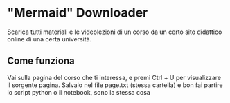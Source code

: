# "Mermaid" Downloader

Scarica tutti materiali e le videolezioni di un corso da un certo sito didattico online di una certa università.

## Come funziona

Vai sulla pagina del corso che ti interessa, e premi Ctrl + U per visualizzare il sorgente pagina. Salvalo nel file page.txt (stessa cartella) e bon fai partire lo script python o il notebook, sono la stessa cosa
